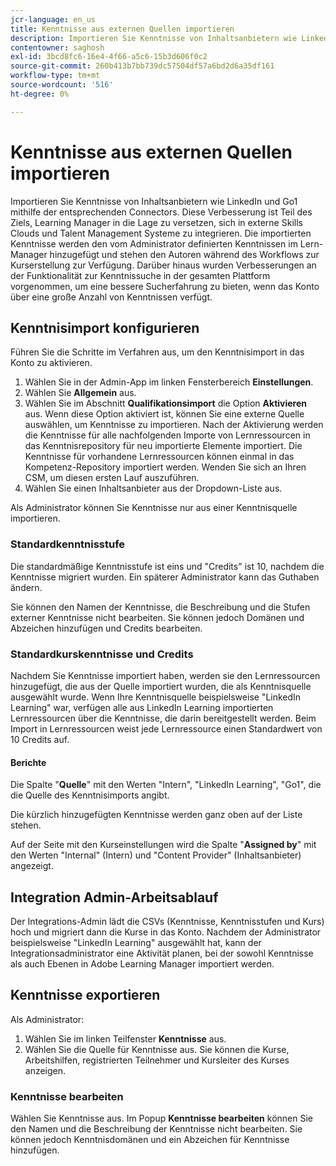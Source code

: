 ```yaml
---
jcr-language: en_us
title: Kenntnisse aus externen Quellen importieren
description: Importieren Sie Kenntnisse von Inhaltsanbietern wie LinkedIn und Go1 mithilfe der entsprechenden Connectors.  Die importierten Kenntnisse werden den vom Administrator definierten Kenntnissen im Lern-Manager hinzugefügt und stehen den Autoren während des Workflows zur Kurserstellung zur Verfügung.
contentowner: saghosh
exl-id: 3bcd8fc6-16e4-4f66-a5c6-15b3d606f0c2
source-git-commit: 260b413b7bb739dc57504df57a6bd2d6a35df161
workflow-type: tm+mt
source-wordcount: '516'
ht-degree: 0%

---
```


# Kenntnisse aus externen Quellen importieren

Importieren Sie Kenntnisse von Inhaltsanbietern wie LinkedIn und Go1 mithilfe der entsprechenden Connectors. Diese Verbesserung ist Teil des Ziels, Learning Manager in die Lage zu versetzen, sich in externe Skills Clouds und Talent Management Systeme zu integrieren. Die importierten Kenntnisse werden den vom Administrator definierten Kenntnissen im Lern-Manager hinzugefügt und stehen den Autoren während des Workflows zur Kurserstellung zur Verfügung. Darüber hinaus wurden Verbesserungen an der Funktionalität zur Kenntnissuche in der gesamten Plattform vorgenommen, um eine bessere Sucherfahrung zu bieten, wenn das Konto über eine große Anzahl von Kenntnissen verfügt.

## Kenntnisimport konfigurieren

Führen Sie die Schritte im Verfahren aus, um den Kenntnisimport in das Konto zu aktivieren.

1. Wählen Sie in der Admin-App im linken Fensterbereich **Einstellungen**.
1. Wählen Sie **Allgemein** aus.
1. Wählen Sie im Abschnitt **Qualifikationsimport** die Option **Aktivieren** aus. Wenn diese Option aktiviert ist, können Sie eine externe Quelle auswählen, um Kenntnisse zu importieren. Nach der Aktivierung werden die Kenntnisse für alle nachfolgenden Importe von Lernressourcen in das Kenntnisrepository für neu importierte Elemente importiert. Die Kenntnisse für vorhandene Lernressourcen können einmal in das Kompetenz-Repository importiert werden. Wenden Sie sich an Ihren CSM, um diesen ersten Lauf auszuführen.
1. Wählen Sie einen Inhaltsanbieter aus der Dropdown-Liste aus.

Als Administrator können Sie Kenntnisse nur aus einer Kenntnisquelle importieren.

### Standardkenntnisstufe

Die standardmäßige Kenntnisstufe ist eins und &quot;Credits&quot; ist 10, nachdem die Kenntnisse migriert wurden. Ein späterer Administrator kann das Guthaben ändern.

Sie können den Namen der Kenntnisse, die Beschreibung und die Stufen externer Kenntnisse nicht bearbeiten. Sie können jedoch Domänen und Abzeichen hinzufügen und Credits bearbeiten.

### Standardkurskenntnisse und Credits

Nachdem Sie Kenntnisse importiert haben, werden sie den Lernressourcen hinzugefügt, die aus der Quelle importiert wurden, die als Kenntnisquelle ausgewählt wurde. Wenn Ihre Kenntnisquelle beispielsweise &quot;LinkedIn Learning&quot; war, verfügen alle aus LinkedIn Learning importierten Lernressourcen über die Kenntnisse, die darin bereitgestellt werden. Beim Import in Lernressourcen weist jede Lernressource einen Standardwert von 10 Credits auf.

#### Berichte

Die Spalte &quot;**Quelle**&quot; mit den Werten &quot;Intern&quot;, &quot;LinkedIn Learning&quot;, &quot;Go1&quot;, die die Quelle des Kenntnisimports angibt.

Die kürzlich hinzugefügten Kenntnisse werden ganz oben auf der Liste stehen.

Auf der Seite mit den Kurseinstellungen wird die Spalte &quot;**Assigned by**&quot; mit den Werten &quot;Internal&quot; (Intern) und &quot;Content Provider&quot; (Inhaltsanbieter) angezeigt.


## Integration Admin-Arbeitsablauf

Der Integrations-Admin lädt die CSVs (Kenntnisse, Kenntnisstufen und Kurs) hoch und migriert dann die Kurse in das Konto. Nachdem der Administrator beispielsweise &quot;LinkedIn Learning&quot; ausgewählt hat, kann der Integrationsadministrator eine Aktivität planen, bei der sowohl Kenntnisse als auch Ebenen in Adobe Learning Manager importiert werden.

## Kenntnisse exportieren

Als Administrator:

1. Wählen Sie im linken Teilfenster **Kenntnisse** aus.
1. Wählen Sie die Quelle für Kenntnisse aus. Sie können die Kurse, Arbeitshilfen, registrierten Teilnehmer und Kursleiter des Kurses anzeigen.

### Kenntnisse bearbeiten

Wählen Sie Kenntnisse aus. Im Popup **Kenntnisse bearbeiten** können Sie den Namen und die Beschreibung der Kenntnisse nicht bearbeiten. Sie können jedoch Kenntnisdomänen und ein Abzeichen für Kenntnisse hinzufügen.
